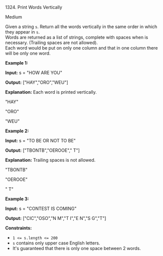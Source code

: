 1324\. Print Words Vertically

Medium

Given a string `s`. Return all the words vertically in the same order in which they appear in `s`.  
Words are returned as a list of strings, complete with spaces when is necessary. (Trailing spaces are not allowed).  
Each word would be put on only one column and that in one column there will be only one word.

**Example 1:**

**Input:** s = "HOW ARE YOU"

**Output:** ["HAY","ORO","WEU"]

**Explanation:** Each word is printed vertically. 

"HAY"

"ORO"

"WEU"

**Example 2:**

**Input:** s = "TO BE OR NOT TO BE"

**Output:** ["TBONTB","OEROOE"," T"]

**Explanation:** Trailing spaces is not allowed. 

"TBONTB" 

"OEROOE" 

" T"

**Example 3:**

**Input:** s = "CONTEST IS COMING"

**Output:** ["CIC","OSO","N M","T I","E N","S G","T"]

**Constraints:**

*   `1 <= s.length <= 200`
*   `s` contains only upper case English letters.
*   It's guaranteed that there is only one space between 2 words.